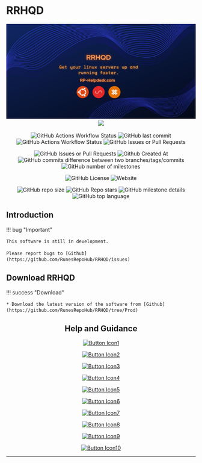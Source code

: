# RRHQD

<div align="center">
<img src="Images/RRHQD.png">

<img src="https://img.shields.io/github/actions/workflow/status/RunesRepoHub/RRHQD/Wiki-Deploy.yml?branch=Prod&style=for-the-badge">

![GitHub Actions Workflow Status]() ![GitHub last commit](https://img.shields.io/github/last-commit/RunesRepoHub/RRHQD?style=for-the-badge) ![GitHub Actions Workflow Status](https://img.shields.io/github/actions/workflow/status/RunesRepoHub/RRHQD/Wiki-Deploy.yml?branch=Prod&style=for-the-badge) ![GitHub Issues or Pull Requests](https://img.shields.io/github/issues-pr/RunesRepoHub/RRHQD?style=for-the-badge)

![GitHub Issues or Pull Requests](https://img.shields.io/github/issues/RunesRepoHub/RRHQD?style=for-the-badge) ![Github Created At](https://img.shields.io/github/created-at/RunesRepoHub/RRHQD?style=for-the-badge) ![GitHub commits difference between two branches/tags/commits](https://img.shields.io/github/commits-difference/RunesRepoHub/RRHQD?base=Dev&head=Prod&style=for-the-badge) ![GitHub number of milestones](https://img.shields.io/github/milestones/open/RunesRepoHub/RRHQD?style=for-the-badge) 

![GitHub License](https://img.shields.io/github/license/RunesRepoHub/RRHQD?style=for-the-badge) ![Website](https://img.shields.io/website?url=https%3A%2F%2Frunesrepohub.github.io%2FRRHQD%2F&style=for-the-badge&label=Github%20Pages)

![GitHub repo size](https://img.shields.io/github/repo-size/RunesRepoHub/RRHQD?style=for-the-badge) ![GitHub Repo stars](https://img.shields.io/github/stars/RunesRepoHub/RRHQD?style=for-the-badge) ![GitHub milestone details](https://img.shields.io/github/milestones/progress-percent/RunesRepoHub/RRHQD/1?style=for-the-badge) ![GitHub top language](https://img.shields.io/github/languages/top/RunesRepoHub/RRHQD?style=for-the-badge)

</div>

## Introduction

!!! bug "Important"

    This software is still in development.

    Please report bugs to [Github](https://github.com/RunesRepoHub/RRHQD/issues)

## Download RRHQD

!!! success "Download"

    * Download the latest version of the software from [Github](https://github.com/RunesRepoHub/RRHQD/tree/Prod)

<div align="center">

## Help and Guidance


[![Button Icon1]][Link1]

[![Button Icon2]][Link2]

[![Button Icon3]][Link3]

[![Button Icon4]][Link4]

[![Button Icon5]][Link5]

[![Button Icon6]][Link6]

[![Button Icon7]][Link7]

[![Button Icon8]][Link8]

[![Button Icon9]][Link9]

[![Button Icon10]][Link10]

---------------------------------------------------------------------------------------------

<!---------------------------------------------------------------------------->
[Link1]: docs/Readme/Requirements.md
[Link2]: docs/Readme/Installation.md
[Link3]: docs/Readme/Main-Menu.md
[Link4]: docs/Readme/Docker-Support.md
[Link5]: docs/Readme/RunesRepoHub.md
[Link6]: docs/Readme/Cronjobs.md
[Link7]: docs/Readme/Youtube-Scripts.md
[Link8]: docs/Readme/Quick-Installer.md
[Link9]: docs/Readme/Quick-Tools.md
[Link10]: docs/Readme/Docker-CnC.md

<!---------------------------------[ Buttons ]--------------------------------->
[Button Icon1]: https://img.shields.io/badge/Requirements-page?style=for-the-badge&logo=readthedocs&logoColor=white&color=blue
[Button Icon2]: https://img.shields.io/badge/Installation-EF2D5E?style=for-the-badge&logoColor=white&logo=DocuSign
[Button Icon3]: https://img.shields.io/badge/Main%20Menu-page?style=for-the-badge&logo=databricks&logoColor=white&color=green
[Button Icon4]: https://img.shields.io/badge/Docker%20Support-page?style=for-the-badge&logo=docker&logoColor=white&color=blue
[Button Icon5]: https://img.shields.io/badge/RunesRepoHub%20Software-page?style=for-the-badge&logo=r&logoColor=white&color=orange
[Button Icon6]: https://img.shields.io/badge/Cronjobs-page?style=for-the-badge&logo=convertio&logoColor=white&color=purple
[Button Icon7]: https://img.shields.io/badge/Youtube%20Scripts-page?style=for-the-badge&logo=youtube&logoColor=white&color=red
[Button Icon8]: https://img.shields.io/badge/Quick%20Installers-page?style=for-the-badge&logo=quicktime&logoColor=white&color=yellow
[Button Icon9]: https://img.shields.io/badge/Quick%20Tools-page?style=for-the-badge&logo=azurefunctions&logoColor=white&color=darklime
[Button Icon10]: https://img.shields.io/badge/Docker%20CnC-page?style=for-the-badge&logo=docker&logoColor=white&color=darkblue

</div>